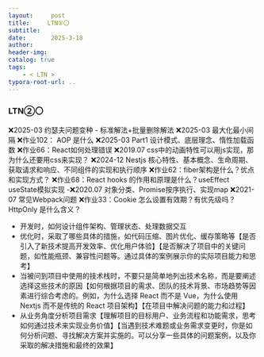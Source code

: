 ```yaml
---
layout:     post
title:     LTN②〇
subtitle:  
date:       2025-3-18
author:     
header-img: 
catalog: true
tags:
    - < LTN >
typora-root-url: ..
---
```




### LTN②〇

❌2025-03 约瑟夫问题变种 - 标准解法+批量删除解法
❌2025-03 最大化最小间隔
❌作业102： AOP 是什么
❌2025-03 Part1 设计模式、底层理念、惰性加载函数
❌作业66：React如何处理错误
❌2019.07 css中的动画特性可以用js实现，那为什么还要用css来实现？
❌2024-12 Nestjs 核心特性、基本概念、生命周期、获取请求和响应、不同组件的实现和执行顺序
❌作业62：fiber架构是什么？优点和实现方式？
❌作业68：React hooks 的作用和原理是什么？useEffect useState模拟实现
-❌2020.07 对象分类、Promise按序执行、实现map
❌2021-07 常见Webpack问题
❌作业33：Cookie 怎么设置有效期？有优先级吗？HttpOnly 是什么含义？



- 开发时，如何设计组件架构、管理状态、处理数据交互
- 优化时，采取了哪些具体的措施，如代码压缩、图片优化、缓存策略等【是否引入了新技术提高开发效率、优化用户体验】【是否解决了项目中的关键问题，如性能瓶颈、兼容性问题等。通过具体的案例展示你的实际项目能力和思考】
- 当被问到项目中使用的技术栈时，不要只是简单地列出技术名称，而是要阐述选择这些技术的原因【如何根据项目的需求、团队的技术背景、市场趋势等因素进行综合考虑的。例如，为什么选择 React 而不是 Vue，为什么使用 Nextjs 而不是传统的 React 项目架构】【在项目中解决问题的能力和过程】
- 从业务角度分析项目需求【理解项目的目标用户、业务流程和功能需求，思考如何通过技术来实现业务价值】【当遇到技术难题或业务需求变更时，你是如何分析问题、寻找解决方案并实施的。可以分享一些具体的问题案例，以及你采取的解决措施和最终的效果】




